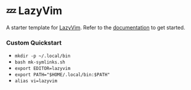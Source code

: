 # 💤 LazyVim

A starter template for [LazyVim](https://github.com/LazyVim/LazyVim).
Refer to the [documentation](https://lazyvim.github.io/installation) to get started.

### Custom Quickstart
* `mkdir -p ~/.local/bin`
* `bash mk-symlinks.sh`
* `export EDITOR=lazyvim`
* `export PATH="$HOME/.local/bin:$PATH"`
* `alias vi=lazyvim`
